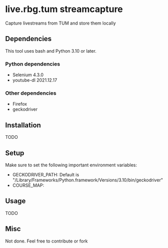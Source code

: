 # live.rbg.tum streamcapture
Capture livestreams from TUM and store them locally

## Dependencies
This tool uses bash and Python 3.10 or later.
### Python dependencies
- Selenium 4.3.0
- youtube-dl 2021.12.17

### Other dependencies
- Firefox
- geckodriver

## Installation
TODO

## Setup 
Make sure to set the following important environment variables:
- GECKODRIVER_PATH: Default is "/Library/Frameworks/Python.framework/Versions/3.10/bin/geckodriver" 
- COURSE_MAP:

## Usage
TODO

## Misc
Not done. Feel free to contribute or fork

